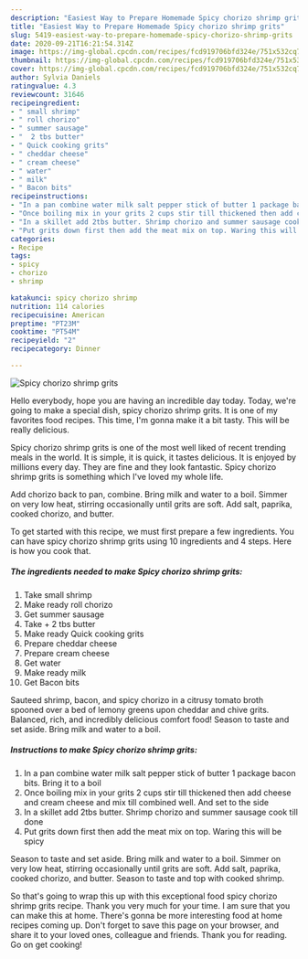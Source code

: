 ```yaml
---
description: "Easiest Way to Prepare Homemade Spicy chorizo shrimp grits"
title: "Easiest Way to Prepare Homemade Spicy chorizo shrimp grits"
slug: 5419-easiest-way-to-prepare-homemade-spicy-chorizo-shrimp-grits
date: 2020-09-21T16:21:54.314Z
image: https://img-global.cpcdn.com/recipes/fcd919706bfd324e/751x532cq70/spicy-chorizo-shrimp-grits-recipe-main-photo.jpg
thumbnail: https://img-global.cpcdn.com/recipes/fcd919706bfd324e/751x532cq70/spicy-chorizo-shrimp-grits-recipe-main-photo.jpg
cover: https://img-global.cpcdn.com/recipes/fcd919706bfd324e/751x532cq70/spicy-chorizo-shrimp-grits-recipe-main-photo.jpg
author: Sylvia Daniels
ratingvalue: 4.3
reviewcount: 31646
recipeingredient:
- " small shrimp"
- " roll chorizo"
- " summer sausage"
- "  2 tbs butter"
- " Quick cooking grits"
- " cheddar cheese"
- " cream cheese"
- " water"
- " milk"
- " Bacon bits"
recipeinstructions:
- "In a pan combine water milk salt pepper stick of butter 1 package bacon bits. Bring it to a boil"
- "Once boiling mix in your grits 2 cups stir till thickened then add cheese and cream cheese and mix till combined well. And set to the side"
- "In a skillet add 2tbs butter. Shrimp chorizo and summer sausage cook till done"
- "Put grits down first then add the meat mix on top. Waring this will be spicy"
categories:
- Recipe
tags:
- spicy
- chorizo
- shrimp

katakunci: spicy chorizo shrimp 
nutrition: 114 calories
recipecuisine: American
preptime: "PT23M"
cooktime: "PT54M"
recipeyield: "2"
recipecategory: Dinner

---
```



![Spicy chorizo shrimp grits](https://img-global.cpcdn.com/recipes/fcd919706bfd324e/751x532cq70/spicy-chorizo-shrimp-grits-recipe-main-photo.jpg)

Hello everybody, hope you are having an incredible day today. Today, we're going to make a special dish, spicy chorizo shrimp grits. It is one of my favorites food recipes. This time, I'm gonna make it a bit tasty. This will be really delicious.

Spicy chorizo shrimp grits is one of the most well liked of recent trending meals in the world. It is simple, it is quick, it tastes delicious. It is enjoyed by millions every day. They are fine and they look fantastic. Spicy chorizo shrimp grits is something which I've loved my whole life.

Add chorizo back to pan, combine. Bring milk and water to a boil. Simmer on very low heat, stirring occasionally until grits are soft. Add salt, paprika, cooked chorizo, and butter.


To get started with this recipe, we must first prepare a few ingredients. You can have spicy chorizo shrimp grits using 10 ingredients and 4 steps. Here is how you cook that.

<!--inarticleads1-->

##### The ingredients needed to make Spicy chorizo shrimp grits:

1. Take  small shrimp
1. Make ready  roll chorizo
1. Get  summer sausage
1. Take  + 2 tbs butter
1. Make ready  Quick cooking grits
1. Prepare  cheddar cheese
1. Prepare  cream cheese
1. Get  water
1. Make ready  milk
1. Get  Bacon bits


Sauteed shrimp, bacon, and spicy chorizo in a citrusy tomato broth spooned over a bed of lemony greens upon cheddar and chive grits. Balanced, rich, and incredibly delicious comfort food! Season to taste and set aside. Bring milk and water to a boil. 

<!--inarticleads2-->

##### Instructions to make Spicy chorizo shrimp grits:

1. In a pan combine water milk salt pepper stick of butter 1 package bacon bits. Bring it to a boil
1. Once boiling mix in your grits 2 cups stir till thickened then add cheese and cream cheese and mix till combined well. And set to the side
1. In a skillet add 2tbs butter. Shrimp chorizo and summer sausage cook till done
1. Put grits down first then add the meat mix on top. Waring this will be spicy


Season to taste and set aside. Bring milk and water to a boil. Simmer on very low heat, stirring occasionally until grits are soft. Add salt, paprika, cooked chorizo, and butter. Season to taste and top with cooked shrimp. 

So that's going to wrap this up with this exceptional food spicy chorizo shrimp grits recipe. Thank you very much for your time. I am sure that you can make this at home. There's gonna be more interesting food at home recipes coming up. Don't forget to save this page on your browser, and share it to your loved ones, colleague and friends. Thank you for reading. Go on get cooking!
